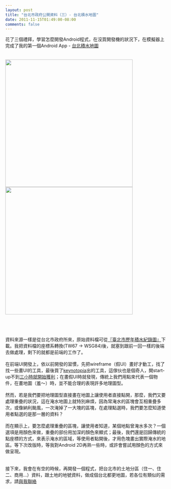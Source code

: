 ```yaml
---
layout: post
title: "台北市政府公開資料（三）- 台北積水地圖"
date: 2011-11-15T01:49:00-08:00
comments: false
---
```


<div class='post'>
花了三個禮拜，學習怎麼開發Android程式，在沒買開發機的狀況下，在模擬器上完成了我的第一個Android App - <a href="https://market.android.com/details?id=com.bluetangstudio.android.disastermap">台北積水地圖</a><br /><br /><br /><img align="left" border="0" height="400" src="https://g1.gstatic.com/android/market/com.bluetangstudio.android.disastermap/ss-480-0-0" /><img border="0" height="400" src="https://ssl.gstatic.com/android/market/com.bluetangstudio.android.disastermap/ss-480-1-0" /><br /><br /><br/><br /><br />資料來源一樣是從台北市政府所來，原始資料檔可從<a href="http://data.taipei.gov.tw/ct.asp?xItem=3928148&ctNode=45190&mp=datataipei">『臺北市歷年積水紀錄圖』</a>下載。我把資料檔的座標系轉換(TW67 -> WSG84)後，就塞到跟前一回一樣的後端去做處理，剩下的就都是前端的工作了。<br /><br />在前端UI開發上，依以前開發的習慣，先把wireframe（假UI）畫好才動工，找了找一些畫UI的工具，最後買了<a href="http://keynotopia.com/android-prototyping-templates/">keynotopia</a>出的工具，這傢伙也是個奇人，開start-up不到<a href="http://blog.amirkhella.com/2010/09/21/the-story-of-keynotopia-how-i-launched-a-profitable-product-in-3-hours/">三小時就開始獲利</a>；在畫假UI時就發現，傳統上我們用點來代表一個物件，在畫地圖（羞～）時，並不能合理的表現許多地理圖型。<br /><br />然而，若是我們要把地理圖型直接畫在地圖上讓使用者直接點開，那麼，我們又要處理重疊的狀況，這在淹水地圖上就特別麻煩，因為常淹水的區塊會互相重疊多次，或像納利颱風，一次淹掉了一大塊的區塊，在處理點選時，我們要怎麼知道使用者點選的是那一層的資料？<br /><br />而在顯示上，要怎麼處理重疊的區塊，讓使用者知道，某個地點曾淹水多次？一個選項是用顏色來做，重疊的部份用加深的顏色來顯式；最後，我們還是回歸傳統的點座標的方式，來表示淹水的區域，等使用者點開後，才用色塊畫出實際淹水的地區。等下次改版時，等我對Android 2D再熟一些時，或許會嘗試用顏色的方式來做呈現。<br /><br /><br />接下來，我會在有空的時候，再開發一個程式，把台北市的土地分區（住一、住二、商用...）資料，跟土地的地號資料，做成個台北都更地圖，若各位有類似的需求，請<a href="mailto:yho at bluetangstudio dot com">與我聯絡</a></div>
